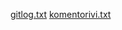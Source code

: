 [gitlog.txt](https://github.com/Neroniuoso/ot-harjoitustyo/blob/master/laskarit/viikko1/gitlog.txt)
[komentorivi.txt](https://github.com/Neroniuoso/ot-harjoitustyo/blob/master/laskarit/viikko1/komentorivi.txt)
